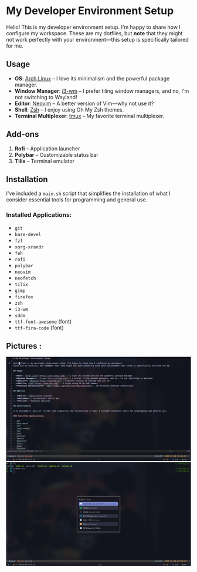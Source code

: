 # My Developer Environment Setup

Hello! This is my developer environment setup. I'm happy to share how I configure my workspace.
These are my dotfiles, but **note** that they might not work perfectly with your environment—this setup is specifically tailored for me.

## Usage

- **OS**: [Arch Linux](https://archlinux.org/) – I love its minimalism and the powerful package manager.
- **Window Manager**: [i3-wm](https://i3wm.org/) – I prefer tiling window managers, and no, I'm not switching to Wayland!
- **Editor**: [Neovim](https://neovim.io/) – A better version of Vim—why not use it?
- **Shell**: [Zsh](https://www.zsh.org/) – I enjoy using Oh My Zsh themes.
- **Terminal Multiplexer**: [tmux](https://github.com/tmux/tmux/wiki) – My favorite terminal multiplexer.

## Add-ons

1. **Rofi** – Application launcher
2. **Polybar** – Customizable status bar
3. **Tilix** – Terminal emulator

## Installation

I've included a `main.sh` script that simplifies the installation of what I consider essential tools for programming and general use.

### Installed Applications:

- `git`
- `base-devel`
- `fzf`
- `xorg-xrandr`
- `feh`
- `rofi`
- `polybar`
- `neovim`
- `neofetch`
- `tilix`
- `gimp`
- `firefox`
- `zsh`
- `i3-wm`
- `sddm`
- `ttf-font-awesome` (font)
- `ttf-fira-code` (font)

## Pictures :

![screenshot-1](screenshot-1.png)
![screenshot-2](screenshot-2.png)

